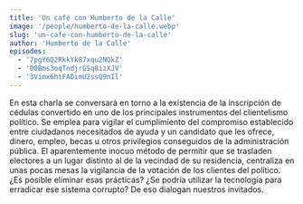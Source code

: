 ```yaml
---
title: 'Un café con Humberto de la Calle'
image: '/people/humberto-de-la-calle.webp'
slug: 'un-cafe-con-humberto-de-la-calle'
author: 'Humberto de la Calle'
episodes:
  - '7pgY6Q2RkkYk87xqu2NQkZ'
  - '00Bms3oqTndjrGSq8izXJV'
  - '3Vimx6htFADimU2ssQ9nIl'
---
```


En esta charla se conversará en torno a la existencia de la inscripción de cédulas convertido en uno de los principales instrumentos del clientelismo político. Se emplea para vigilar el cumplimiento del compromiso establecido entre ciudadanos necesitados de ayuda y un candidato que les ofrece, dinero, empleo, becas u otros privilegios conseguidos de la administración pública. El aparentemente inocuo método de permitir que se trasladen electores a un lugar distinto al de la vecindad de su residencia, centraliza en unas pocas mesas la vigilancia de la votación de los clientes del político. ¿Es posible eliminar esas prácticas? ¿Se podría utilizar la tecnología para erradicar ese sistema corrupto? De eso dialogan nuestros invitados.
